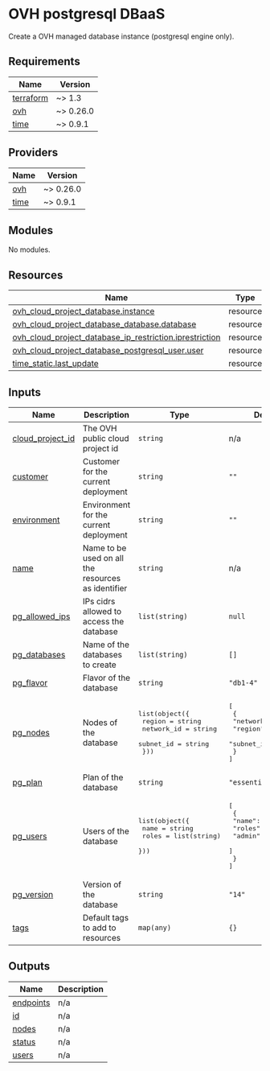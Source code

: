 # OVH postgresql DBaaS

Create a OVH managed database instance (postgresql engine only).

<!-- BEGINNING OF PRE-COMMIT-TERRAFORM DOCS HOOK -->
## Requirements

| Name | Version |
|------|---------|
| <a name="requirement_terraform"></a> [terraform](#requirement\_terraform) | ~> 1.3 |
| <a name="requirement_ovh"></a> [ovh](#requirement\_ovh) | ~> 0.26.0 |
| <a name="requirement_time"></a> [time](#requirement\_time) | ~> 0.9.1 |

## Providers

| Name | Version |
|------|---------|
| <a name="provider_ovh"></a> [ovh](#provider\_ovh) | ~> 0.26.0 |
| <a name="provider_time"></a> [time](#provider\_time) | ~> 0.9.1 |

## Modules

No modules.

## Resources

| Name | Type |
|------|------|
| [ovh_cloud_project_database.instance](https://registry.terraform.io/providers/ovh/ovh/latest/docs/resources/cloud_project_database) | resource |
| [ovh_cloud_project_database_database.database](https://registry.terraform.io/providers/ovh/ovh/latest/docs/resources/cloud_project_database_database) | resource |
| [ovh_cloud_project_database_ip_restriction.iprestriction](https://registry.terraform.io/providers/ovh/ovh/latest/docs/resources/cloud_project_database_ip_restriction) | resource |
| [ovh_cloud_project_database_postgresql_user.user](https://registry.terraform.io/providers/ovh/ovh/latest/docs/resources/cloud_project_database_postgresql_user) | resource |
| [time_static.last_update](https://registry.terraform.io/providers/hashicorp/time/latest/docs/resources/static) | resource |

## Inputs

| Name | Description | Type | Default | Required |
|------|-------------|------|---------|:--------:|
| <a name="input_cloud_project_id"></a> [cloud\_project\_id](#input\_cloud\_project\_id) | The OVH public cloud project id | `string` | n/a | yes |
| <a name="input_customer"></a> [customer](#input\_customer) | Customer for the current deployment | `string` | `""` | no |
| <a name="input_environment"></a> [environment](#input\_environment) | Environment for the current deployment | `string` | `""` | no |
| <a name="input_name"></a> [name](#input\_name) | Name to be used on all the resources as identifier | `string` | n/a | yes |
| <a name="input_pg_allowed_ips"></a> [pg\_allowed\_ips](#input\_pg\_allowed\_ips) | IPs cidrs allowed to access the database | `list(string)` | `null` | no |
| <a name="input_pg_databases"></a> [pg\_databases](#input\_pg\_databases) | Name of the databases to create | `list(string)` | `[]` | no |
| <a name="input_pg_flavor"></a> [pg\_flavor](#input\_pg\_flavor) | Flavor of the database | `string` | `"db1-4"` | no |
| <a name="input_pg_nodes"></a> [pg\_nodes](#input\_pg\_nodes) | Nodes of the database | <pre>list(object({<br>    region     = string<br>    network_id = string<br>    subnet_id  = string<br>  }))</pre> | <pre>[<br>  {<br>    "network_id": null,<br>    "region": "GRA5",<br>    "subnet_id": null<br>  }<br>]</pre> | no |
| <a name="input_pg_plan"></a> [pg\_plan](#input\_pg\_plan) | Plan of the database | `string` | `"essential"` | no |
| <a name="input_pg_users"></a> [pg\_users](#input\_pg\_users) | Users of the database | <pre>list(object({<br>    name  = string<br>    roles = list(string)<br>  }))</pre> | <pre>[<br>  {<br>    "name": "root",<br>    "roles": [<br>      "admin"<br>    ]<br>  }<br>]</pre> | no |
| <a name="input_pg_version"></a> [pg\_version](#input\_pg\_version) | Version of the database | `string` | `"14"` | no |
| <a name="input_tags"></a> [tags](#input\_tags) | Default tags to add to resources | `map(any)` | `{}` | no |

## Outputs

| Name | Description |
|------|-------------|
| <a name="output_endpoints"></a> [endpoints](#output\_endpoints) | n/a |
| <a name="output_id"></a> [id](#output\_id) | n/a |
| <a name="output_nodes"></a> [nodes](#output\_nodes) | n/a |
| <a name="output_status"></a> [status](#output\_status) | n/a |
| <a name="output_users"></a> [users](#output\_users) | n/a |
<!-- END OF PRE-COMMIT-TERRAFORM DOCS HOOK -->
